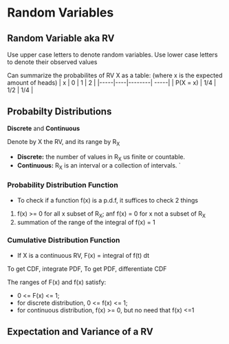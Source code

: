 # Random Variables

## Random Variable aka RV
Use upper case letters to denote random variables.
Use lower case letters to denote their observed values

Can summarize the probabilites of RV X as a table:
(where x is the expected amount of heads)
| x | 0 | 1 | 2 |
|-----|----|--------| -----|
| P(X = x) | 1/4 | 1/2 | 1/4 |

## Probabilty Distributions
**Discrete** and **Continuous**

Denote by X the RV, and its range by R<sub>X</sub>
- **Discrete:** the number of values in R<sub>X</sub> us finite or countable.
- **Continuous:** R<sub>X</sub> is an interval or a collection of intervals.
`
### Probability Distribution Function
- To check if a function f(x) is a p.d.f,  it suffices to check 2 things
1) f(x) >= 0 for all x subset of R<sub>X</sub>; anf f(x) = 0 for x not a subset of R<sub>X</sub>
2) summation of the range of the integral of f(x) = 1

### Cumulative Distribution Function
- If X is a continuous RV,
F(x) = integral of f(t) dt

To get CDF, integrate PDF,
To get PDF, differentiate CDF

The ranges of F(x) and f(x) satisfy:
- 0 <= F(x) <= 1;
- for discrete distribution, 0 <= f(x) <= 1;
- for continuous distribution, f(x) >= 0, but no need that f(x) <=1

## Expectation and Variance of a RV

